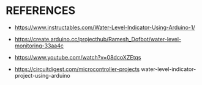 # REFERENCES

* https://www.instructables.com/Water-Level-Indicator-Using-Arduino-1/

* https://create.arduino.cc/projecthub/Ramesh_Dofbot/water-level-monitoring-33aa4c

* https://www.youtube.com/watch?v=08dcoXZEtqs

* https://circuitdigest.com/microcontroller-projects water-level-indicator-project-using-arduino